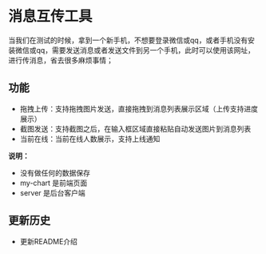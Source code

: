 # 消息互传工具
当我们在测试的时候，拿到一个新手机，不想要登录微信或qq，或者手机没有安装微信或qq，需要发送消息或者发送文件到另一个手机，此时可以使用该网址，进行传消息，省去很多麻烦事情；





## 功能
- 拖拽上传：支持拖拽图片发送，直接拖拽到消息列表展示区域（上传支持进度展示）
- 截图发送：支持截图之后，在输入框区域直接粘贴自动发送图片到消息列表
- 当前在线：当前在线人数展示，支持上线通知



**说明：** 

* 没有做任何的数据保存
* my-chart 是前端页面
* server 是后台客户端





## 更新历史

- 更新README介绍